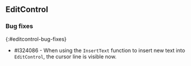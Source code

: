 ## EditControl

### Bug fixes
{:#editcontrol-bug-fixes}

* \#I324086 - When using the `InsertText` function to insert new text into `EditControl`, the cursor line is visible now.